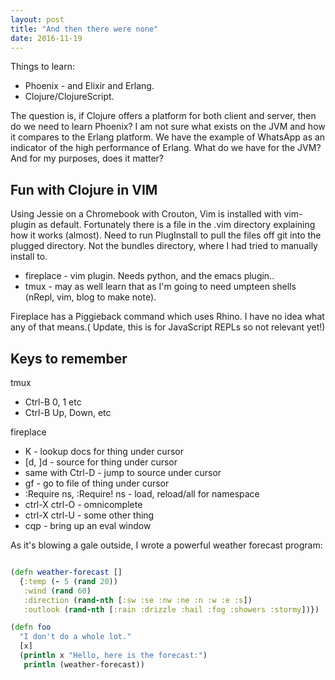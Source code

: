 ```yaml
---
layout: post
title: "And then there were none"
date: 2016-11-19
---
```


Things to learn:

* Phoenix - and Elixir and Erlang.
* Clojure/ClojureScript. 

The question is, if Clojure offers a platform for both client and server, then do we need to learn Phoenix? I am not sure what exists on the JVM and how it compares to the Erlang platform. 
We have the example of WhatsApp as an indicator of the high performance of Erlang. What do we have for the JVM? And for my purposes, does it matter?

Fun with Clojure in VIM
-----------------------
Using Jessie on a Chromebook with Crouton, Vim is installed with vim-plugin as default. Fortunately there is a file in the .vim directory explaining how it works (almost). Need to run PlugInstall to pull the files off git into the plugged directory. Not the bundles directory, where I had tried to manually install to.

* fireplace - vim plugin. Needs python, and the emacs plugin..
* tmux - may as well learn that as I'm going to need umpteen shells (nRepl, vim, blog to make note).

Fireplace has a Piggieback command which uses Rhino. I have no idea what any of that means.( Update, this is for JavaScript REPLs so not relevant yet!)

Keys to remember
----------------
tmux
* Ctrl-B 0, 1 etc
* Ctrl-B Up, Down, etc

fireplace
* K - lookup docs for thing under cursor
* [d, ]d - source for thing under cursor
* same with Ctrl-D - jump to source under cursor
* gf - go to file of thing under cursor
* :Require ns, :Require! ns - load, reload/all for namespace
* ctrl-X ctrl-O - omnicomplete
* ctrl-X ctrl-U - some other thing
* cqp - bring up an eval window

As it's blowing a gale outside, I wrote a powerful weather forecast program:

~~~ clojure

(defn weather-forecast []
  {:temp (- 5 (rand 20))
   :wind (rand 60) 
   :direction (rand-nth [:sw :se :nw :ne :n :w :e :s])
   :outlook (rand-nth [:rain :drizzle :hail :fog :showers :stormy])})

(defn foo
  "I don't do a whole lot."
  [x]
  (println x "Hello, here is the forecast:")
   println (weather-forecast))
~~~
